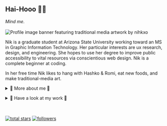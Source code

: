 ## Hai-Hooo 🥮✨
<!--
**nihkxo/nihkxo** is a ✨ _special_ ✨ repository because its `README.md` (this file) appears on your GitHub profile.
-->

*Mind me.*
<br>
<br>
![Profile image banner featuring traditional media artwork by nihkxo](cropping-for-dribbble-04.jpg)
<p>
Nik is a graduate student at Arizona State University working toward an MS in Graphic Information Technology.  Her particular interests are ux research, design, and engineering.  She hopes to use her degree to improve public accessibility to vital resources via conscientious web design. Nik is a complete beginner at coding.

In her free time Nik likes to hang with Hashko & Romi, eat new foods, and make traditional-media art.
</p>
<div>
<details>
 <summary>🌸 More about me 🌸</summary>

- 📚 I’m currently working on ***the particularities of being a remote graduate student***
- 🔰 I’m currently learning ***my ABC's of coding***
- 🥕 Ask me about ***once a week vegetarianism***
- 🚀 After my MS I want to do ***UX research and/or UX engineering***
- 📿 I believe that ***people are sometimes good and better when they try***
</details>
<p>
<div>
<details>
<summary>🧿 Have a look at my work 🧿</summary>

- Art & Design: [dribbble](https://dribbble.com/nikortiz)
- Murals: [kanikanik](https://kanikanik.com/)
</details>
</p>

</br>
</br>

  <a href="https://github.com/nihkxo?tab=repositories&sort=stargazers">
    <img alt="total stars" title="Total stars on GitHub" src="https://custom-icon-badges.herokuapp.com/badge/dynamic/json?logo=star&host=formatted-dynamic-badges.herokuapp.com&formatter=metric&style=for-the-badge&color=55960c&labelColor=%23488207&label=stars&query=%24.stars&url=https%3A%2F%2Fapi.github-star-counter.workers.dev%2Fuser%2Fnihkxo"/></a>
  <a href="https://github.com/nihkxo?tab=followers">
    <img alt="followers" title="Follow me on Github" src="https://custom-icon-badges.herokuapp.com/github/followers/nihkxo?color=236ad3&labelColor=1155ba&style=for-the-badge&logo=person-add&label=Follow&logoColor=white"/></a>